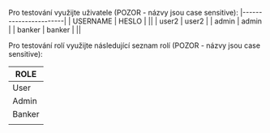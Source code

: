 Pro testování využijte uživatele (POZOR - názvy jsou case sensitive):
|-----------------------|
| USERNAME  |   HESLO   |
||
| user2     |  user2    |
| admin     |  admin    |
| banker    |  banker   |
||

Pro testování rolí využijte následující seznam rolí (POZOR - názvy jsou case sensitive):

|     ROLE     |
|--------------|
| User         |
| Admin        |
| Banker       |
||